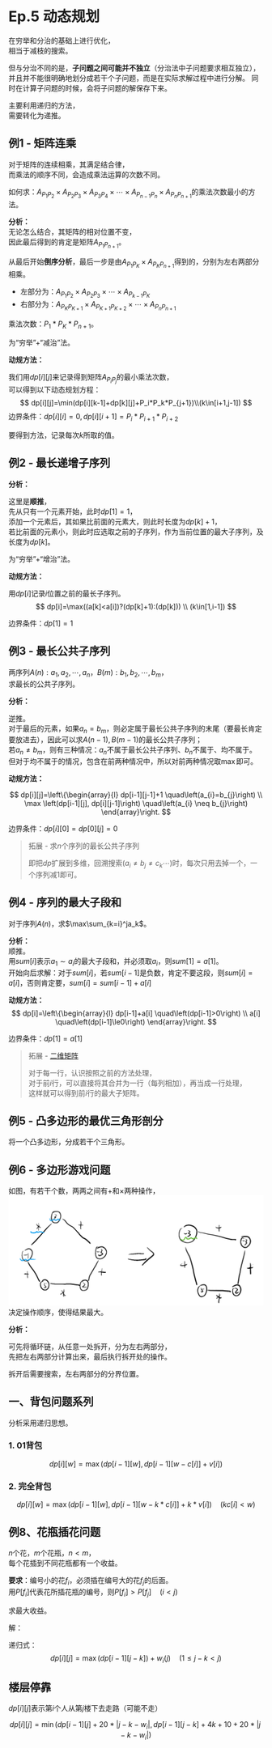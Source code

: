 # Ep.5 动态规划

在穷举和分治的基础上进行优化，  
相当于减枝的搜索。

但与分治不同的是，**子问题之间可能并不独立**（分治法中子问题要求相互独立），  
并且并不能很明确地划分成若干个子问题，而是在实际求解过程中进行分解。
同时在计算子问题的时候，会将子问题的解保存下来。

主要利用递归的方法，  
需要转化为递推。

## 例1 - 矩阵连乘

对于矩阵的连续相乘，其满足结合律，  
而乘法的顺序不同，会造成乘法运算的次数不同。

如何求：$A_{P_1P_2}\times A_{P_2P_3}\times A_{P_3P_4}\times\cdots\times A_{P_{n-1}P_n}\times A_{P_nP_{n+1}}$的乘法次数最小的方法。

**分析：**  
无论怎么结合，其矩阵的相对位置不变，  
因此最后得到的肯定是矩阵$A_{P_1P_{n+1}}$。

从最后开始**倒序分析**，最后一步是由$A_{P_1 P_K}\times A_{P_K P_{n+1}}$得到的，分别为左右两部分相乘。  

* 左部分为：$A_{P_1P_2}\times A_{P_2P_3}\times\cdots\times A_{P_{k-1}P_K}$
* 右部分为：$A_{P_KP_{K+1}}\times A_{P_{K+1}P_{K+2}}\times\cdots\times A_{P_nP_{n+1}}$

乘法次数：$P_1*P_K*P_{n+1}$。

为“穷举”+“减治”法。

**动规方法：**

我们用$dp[i][j]$来记录得到矩阵$A_{P_iP_j}$的最小乘法次数，  
可以得到以下动态规划方程：
$$
dp[i][j]=\min(dp[i][k-1]+dp[k][j]+P_i*P_k*P_{j+1})\\(k\in[i+1,j-1])
$$
边界条件：$dp[i][i]=0, dp[i][i+1]=P_i*P_{i+1}*P_{i+2}$

要得到方法，记录每次$k$所取的值。

## 例2 - 最长递增子序列

**分析：**

这里是**顺推**，  
先从只有一个元素开始，此时$dp[1]=1$，  
添加一个元素后，其如果比前面的元素大，则此时长度为$dp[k]+1$，  
若比前面的元素小，则此时应选取之前的子序列，作为当前位置的最大子序列，及长度为$dp[k]$。

为“穷举”+“增治”法。

**动规方法：**

用$dp[i]$记录$i$位置之前的最长子序列。
$$
dp[i]=\max((a[k]<a[i])?(dp[k]+1):(dp[k])) \\
(k\in[1,i-1])
$$

边界条件：$dp[1]=1$

## 例3 - 最长公共子序列

两序列$A(n):a_1,a_2,\cdots,a_n$，$B(m):b_1,b_2,\cdots,b_m$，  
求最长的公共子序列。

**分析：**

逆推。  
对于最后的元素，如果$a_n=b_m$，则必定属于最长公共子序列的末尾（要最长肯定要放进去），因此可以求$A(n-1),B(m-1)$的最长公共子序列；  
若$a_n\ne b_m$，则有三种情况：$a_n$不属于最长公共子序列、$b_n$不属于、均不属于。  
但对于均不属于的情况，包含在前两种情况中，所以对前两种情况取$\max$即可。

**动规方法：**

$$
dp[i][j]=\left\{\begin{array}{l}
dp[i-1][j-1]+1 \quad\left(a_{i}=b_{j}\right) \\
\max \left(dp[i-1][j], dp[i][j-1]\right) \quad\left(a_{i} \neq b_{j}\right)
\end{array}\right.
$$

边界条件：$dp[i][0]=dp[0][j]=0$

> 拓展 - 求$n$个序列的最长公共子序列
>
> 即把$dp$扩展到多维，回溯搜索$(a_i\ne b_j\ne c_k\cdots)$时，每次只用去掉一个，一个序列减$1$即可。

## 例4 - 序列的最大子段和

对于序列$A(n)$，求$\max\sum_{k=i}^ja_k$。

**分析：**  
顺推。  
用$sum[i]$表示$a_1\sim a_i$的最大子段和，并必须取$a_i$，则$sum[1]=a[1]$。  
开始向后求解：对于$sum[i]$，若$sum[i-1]$是负数，肯定不要这段，则$sum[i]=a[i]$，否则肯定要，$sum[i]=sum[i-1]+a[i]$

**动规方法：**
$$
dp[i]=\left\{\begin{array}{l}
dp[i-1]+a[i] \quad\left(dp[i-1]>0\right) \\
a[i] \quad\left(dp[i-1]\le0\right)
\end{array}\right.
$$

边界条件：$dp[1]=a[1]$

> 拓展 - [二维矩阵](http://poj.org/problem?id=1050)
>
> 对于每一行，认识按照之前的方法处理，  
> 对于前$i$行，可以直接将其合并为一行（每列相加），再当成一行处理，  
> 这样就可以得到前$i$行的最大子矩阵。

## 例5 - 凸多边形的最优三角形剖分

将一个凸多边形，分成若干个三角形。

## 例6 - 多边形游戏问题

如图，有若干个数，两两之间有$+$和$\times$两种操作，
![多边形游戏](images/5-Dynamic_Program--04-20_15-10-47.png)  
决定操作顺序，使得结果最大。

**分析：**

可先将循环链，从任意一处拆开，分为左右两部分，  
先把左右两部分计算出来，最后执行拆开处的操作。

拆开后需要搜索，左右两部分的分界位置。

## 一、背包问题系列

分析采用递归思想。

### 1. 01背包

$$
dp[i][w]=\max(dp[i-1][w],dp[i-1][w-c[i]]+v[i])
$$

### 2. 完全背包

$$
dp[i][w]=\max(dp[i-1][w],dp[i-1][w-k*c[i]]+k*v[i]) \quad(kc[i]<w)
$$

## 例8、花瓶插花问题

$n$个花，$m$个花瓶，$n<m$，  
每个花插到不同花瓶都有一个收益。

**要求**：编号小的花$f_i$，必须插在编号大的花$f_j$的后面。  
用$P[f_i]$代表花所插花瓶的编号，则$P[f_i]>P[f_j]\quad(i<j)$

求最大收益。

解：

递归式：
$$
dp[i][j]=\max(dp[i-1][j-k])+w_i(j)\quad(1\le j -k<j)
$$

## 楼层停靠

$dp[i][j]$表示第$i$个人从第$j$楼下去走路（可能不走）

$$
dp[i][j]=\min(dp[i-1][j]+20*|j-k-w_i|,dp[i-1][j-k]+4k+10+20*|j-k-w_i|)
$$